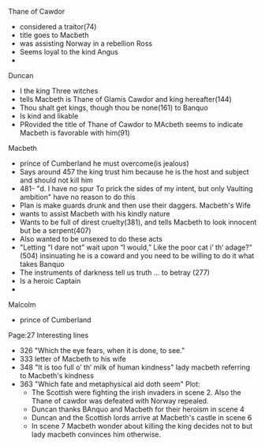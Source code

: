 
Thane of Cawdor
-	considered a traitor(74)
-	title goes to Macbeth
-	was assisting Norway in a rebellion
Ross
- Seems loyal to the kind 
Angus
- 
Duncan
- I the king
Three witches
- tells Macbeth is Thane of Glamis Cawdor and king hereafter(144)
- Thou shalt get kings, though thou be none(161) to Banquo
- Is kind and likable
- PRovided the title of Thane of Cawdor to MAcbeth seems to indicate Macbeth is favorable with him(91)

Macbeth
- prince of Cumberland he must overcome(is jealous)
- Says around 457 the king trust him because he is the host and subject and should not kill him
- 481- "d. I have no spur To prick the sides of my intent, but only Vaulting ambition" have no reason to do this 
- Plan is make guards drunk and then use their daggers.
Macbeth's Wife
 - wants to assist Macbeth with his kindly nature
 - Wants to be full of direst cruelty(381), and tells Macbeth to look innocent but be a serpent(407)
 - Also wanted to be unsexed to do these acts
 - "Letting “I dare not” wait upon “I would,” Like the poor cat i’ th’ adage?"(504) insinuating he is a coward and you need to be willing to do it what takes
Banquo
- The instruments of darkness tell us truth ... to betray (277)
- Is a heroic Captain
- 
Malcolm
- prince of Cumberland

Page:27
Interesting lines
 - 326 "Which the eye fears, when it is done, to see."
 - 333 letter of Macbeth to his wife
 - 348 "It is too full o’ th’ milk of human kindness" lady macbeth referring to Macbeth's kindness
 - 363 "Which fate and metaphysical aid doth seem"
Plot:
	- The Scottish were fighting the irish invaders in scene 2. Also the Thane of cawdor was defeated with Norway repealed.
	-  Duncan thanks BAnquo and Macbeth for their heroism in scene 4
	- Duncan and the Scottish lords arrive at Macbeth's castle in scene 6
	- In scene 7 Macbeth wonder about killing the king decides not to but lady macbeth convinces him otherwise.


<!--stackedit_data:
eyJoaXN0b3J5IjpbLTg1MzM4MTc4MywtMTE4MDc1NDk1MCwzNT
M1NjU3MTQsMTU5Nzc5NjA5OCwxNTQxNDI2MTJdfQ==
-->